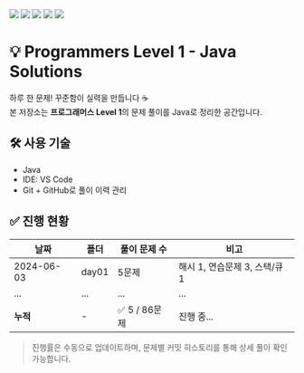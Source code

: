 <span>
  <img src="https://img.shields.io/badge/Language-Java-orange?style=for-the-badge&logo=openjdk&logoColor=white"/>
  <img src="https://img.shields.io/badge/Level-1-blue?style=for-the-badge"/>
  <img src="https://img.shields.io/badge/Total_Problems-86-yellow?style=for-the-badge"/>
  <img src="https://img.shields.io/badge/Solved-5-green?style=for-the-badge"/>
  <img src="https://img.shields.io/badge/Status-In_Progress-success?style=for-the-badge"/>
</span>

# 💡 Programmers Level 1 - Java Solutions
하루 한 문제! 꾸준함이 실력을 만듭니다 ☕  
본 저장소는 **프로그래머스 Level 1**의 문제 풀이를 Java로 정리한 공간입니다.


## 🛠 사용 기술

- Java
- IDE: VS Code
- Git + GitHub로 풀이 이력 관리


## ✅ 진행 현황

| 날짜        | 폴더   | 풀이 문제 수 | 비고                          |
|-------------|--------|---------------|-------------------------------|
| 2024-06-03  | day01 | 5문제         | 해시 1, 연습문제 3, 스택/큐 1 |
| ...         | ...    | ...           | ...                           |
| **누적**    | -      | ✅ 5 / 86문제 | 진행 중...                     |

> 진행률은 수동으로 업데이트하며, 문제별 커밋 히스토리를 통해 상세 풀이 확인 가능합니다.
